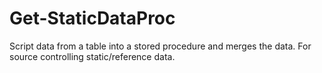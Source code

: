# Get-StaticDataProc
Script data from a table into a stored procedure and merges the data. For source controlling static/reference data.
